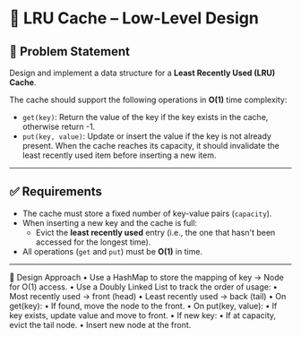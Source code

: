 # 🔁 LRU Cache – Low-Level Design

## 📌 Problem Statement

Design and implement a data structure for a **Least Recently Used (LRU) Cache**.

The cache should support the following operations in **O(1)** time complexity:
- `get(key)`: Return the value of the key if the key exists in the cache, otherwise return -1.
- `put(key, value)`: Update or insert the value if the key is not already present. When the cache reaches its capacity, it should invalidate the least recently used item before inserting a new item.

---

## ✅ Requirements

- The cache must store a fixed number of key-value pairs (`capacity`).
- When inserting a new key and the cache is full:
  - Evict the **least recently used** entry (i.e., the one that hasn't been accessed for the longest time).
- All operations (`get` and `put`) must be **O(1)** in time.

---


🧱 Design Approach
	•	Use a HashMap to store the mapping of key → Node for O(1) access.
	•	Use a Doubly Linked List to track the order of usage:
	•	Most recently used → front (head)
	•	Least recently used → back (tail)
	•	On get(key):
	•	If found, move the node to the front.
	•	On put(key, value):
	•	If key exists, update value and move to front.
	•	If new key:
	•	If at capacity, evict the tail node.
	•	Insert new node at the front.